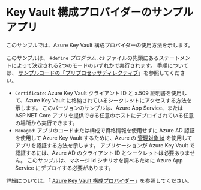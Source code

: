 # <a name="key-vault-configuration-provider-sample-app"></a>Key Vault 構成プロバイダーのサンプルアプリ

このサンプルでは、Azure Key Vault 構成プロバイダーの使用方法を示します。

このサンプルは、 `#define` *プログラム .cs* ファイルの先頭にあるステートメントによって決定される2つのモードのいずれかで実行されます。 手順については、 [サンプルコードの「プリプロセッサディレクティブ](https://docs.microsoft.com/aspnet/core#preprocessor-directives-in-sample-code)」を参照してください。

* `Certificate`: Azure Key Vault クライアント ID と x.509 証明書を使用して、Azure Key Vault に格納されているシークレットにアクセスする方法を示します。 このバージョンのサンプルは、Azure App Service、または ASP.NET Core アプリを提供できる任意のホストにデプロイされている任意の場所から実行できます。
* `Managed`: アプリのコードまたは構成で資格情報を使用せずに Azure AD 認証を使用して Azure Key Vault するために、Azure の [管理対象 id](https://docs.microsoft.com/azure/active-directory/managed-identities-azure-resources/overview) を使用してアプリを認証する方法を示します。 アプリケーションが Azure Key Vault で認証するには、Azure AD のクライアント ID とシークレットは必要ありません。 このサンプルは、マネージ id シナリオを調べるために Azure App Service にデプロイする必要があります。

詳細については、「 [Azure Key Vault 構成プロバイダー](https://docs.microsoft.com/aspnet/core/security/key-vault-configuration)」を参照してください。
